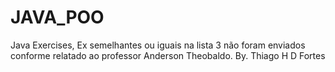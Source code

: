 # JAVA_POO
Java Exercises,
Ex semelhantes ou iguais na lista 3 não foram enviados conforme relatado ao professor Anderson Theobaldo.
By. Thiago H D Fortes
